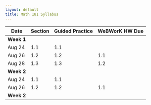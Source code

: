 ```yaml
---
layout: default
title: Math 181 Syllabus
---
```


| Date   	| Section 	| Guided Practice 	| WeBWorK HW Due 	|
|--------	|---------	|-----------------	|----------------	|
|  **Week 1**      	||||
| Aug 24 	| 1.1     	| 1.1             	|                	|
| Aug 26 	| 1.2     	| 1.2             	| 1.1            	|
| Aug 28 	| 1.3     	| 1.3             	| 1.2            	|
|  **Week 2**      	|         	|                 	|                	|
| Aug 24 	| 1.1     	| 1.1             	|                	|
| Aug 26 	| 1.2     	| 1.2             	| 1.1            	|
|  **Week 2**      	|         	|                 	|                	|
